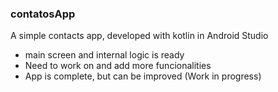 ### contatosApp

A simple contacts app, developed with kotlin in Android Studio 

- main screen and internal logic is ready
- Need to work on and add more funcionalities
- App is complete, but can be improved (Work in progress)
